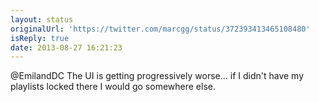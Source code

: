 ```yaml
---
layout: status
originalUrl: 'https://twitter.com/marcgg/status/372393413465108480'
isReply: true
date: 2013-08-27 16:21:23
---
```


@EmilandDC The UI is getting progressively worse… if I didn't have my playlists locked there I would go somewhere else.
